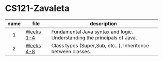 # CS121-Zavaleta
| name| file|description|
|:----:| ------|-----------|
| 1 | [Weeks 1-4 ](https://github.com/alejandrozavaleta/CS121-Zavaleta/tree/main/src/weekFour)| Fundamental Java syntax and logic. Understanding the principals of Java.|
| 2 | [Weeks 4-8 ](https://github.com/alejandrozavaleta/CS121-Zavaleta/tree/main/src/weekEight/Inheritance)| Class types (Super,Sub, etc...), Inheritence between classes. |
